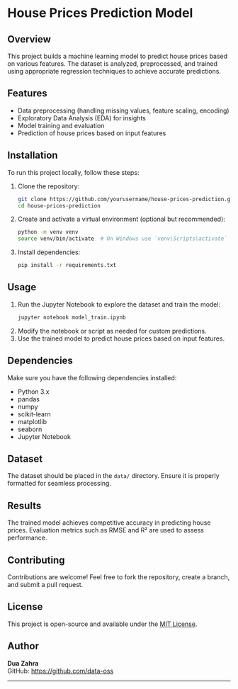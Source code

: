 # House Prices Prediction Model

## Overview
This project builds a machine learning model to predict house prices based on various features. The dataset is analyzed, preprocessed, and trained using appropriate regression techniques to achieve accurate predictions.

## Features
- Data preprocessing (handling missing values, feature scaling, encoding)
- Exploratory Data Analysis (EDA) for insights
- Model training and evaluation
- Prediction of house prices based on input features

## Installation
To run this project locally, follow these steps:

1. Clone the repository:
   ```sh
   git clone https://github.com/yourusername/house-prices-prediction.git
   cd house-prices-prediction
   ```

2. Create and activate a virtual environment (optional but recommended):
   ```sh
   python -m venv venv
   source venv/bin/activate  # On Windows use `venv\Scripts\activate`
   ```

3. Install dependencies:
   ```sh
   pip install -r requirements.txt
   ```

## Usage
1. Run the Jupyter Notebook to explore the dataset and train the model:
   ```sh
   jupyter notebook model_train.ipynb
   ```
2. Modify the notebook or script as needed for custom predictions.
3. Use the trained model to predict house prices based on input features.

## Dependencies
Make sure you have the following dependencies installed:
- Python 3.x
- pandas
- numpy
- scikit-learn
- matplotlib
- seaborn
- Jupyter Notebook

## Dataset
The dataset should be placed in the `data/` directory. Ensure it is properly formatted for seamless processing.

## Results
The trained model achieves competitive accuracy in predicting house prices. Evaluation metrics such as RMSE and R² are used to assess performance.

## Contributing
Contributions are welcome! Feel free to fork the repository, create a branch, and submit a pull request.

## License
This project is open-source and available under the [MIT License](LICENSE).

## Author
**Dua Zahra**  
GitHub: https://github.com/data-oss

---


